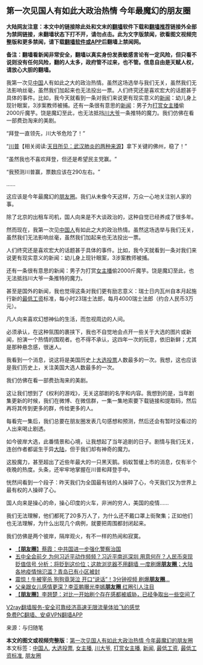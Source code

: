  <h2>第一次见国人有如此大政治热情 今年最魔幻的朋友圈</h2> <p class="notice"><b>大陆网友注意：本文中的链接除此处和文末的<a href="https://github.com/bannedbook/fanqiang" >翻墙</a>软件下载和<a href="https://github.com/killgcd/justmysocks/blob/master/README.md">翻墙推荐</a>链接外全部为禁网链接，未翻墙状态下打不开，请勿点击。此为文字版禁闻，欲看图文视频完整版和更多禁闻，请下载<a href="https://github.com/bannedbook/fanqiang">翻墙软件或APP</a>后翻墙上禁闻网。</p><p>备注：翻墙看新闻非常安全，翻墙以真实身份发表敏感言论有一定风险，但只看不说则没有任何风险，翻的人太多，政府管不过来，也不管。信息自由是天赋人权，请放心大胆的翻墙。</b></p>  <div class="entry"> <p id="summary">我第一次见<span class='wp_keywordlink_affiliate'><a href="https://www.bannedbook.org/" title="中国" target="_blank">中国</a></span>人有如此之大的政治热情。虽然这场选举与我们无关，虽然我们无法影响丝毫，虽然我们加起来也无法投出一票。人们终究还是喜欢宏大的话题甚于具体的事件。比如，我今天就看到一条对我们来说更有现实意义的<span class='wp_keywordlink_affiliate'><a href="https://www.bannedbook.org/" title="新闻">新闻</a></span>：幼儿身上现针眼案，3涉案教师被捕。还有一条很有意思的<a href="https://www.bannedbook.org/bnews/tag/%E6%96%B0%E9%97%BB/" class="st_tag internal_tag" rel="tag" title="标签 新闻 下的日志">新闻</a>：男子为<a href="https://www.bannedbook.org/bnews/tag/%E6%89%93%E8%B5%8F%E5%A5%B3%E4%B8%BB%E6%92%AD/" class="st_tag internal_tag" rel="tag" title="标签 打赏女主播 下的日志">打赏女主播</a>偷2000斤魔芋。饶是魔幻至此，也无法抵挡<a href="https://www.bannedbook.org/bnews/tag/%e5%b7%9d%e5%a4%a7%e7%88%b7/" class="st_tag internal_tag" rel="tag" title="标签 川大爷 下的日志">川大爷</a>一条推特的魔力。我们仿佛在看一部费劲淘来的美剧。</p> <p id="conimg"></p> <p>‌‌“拜登一直领先，川大爷危险了！‌‌”</p> <p>‌‌“<span class='wp_keywordlink'><a href="https://www.bannedbook.org/bnews/comments/20200816/1381118.html" title="天目所见：川普将再赢总统大选 共和党掌参众两院" target="_blank">川普</a></span>【相关阅读:<a href='https://www.bannedbook.org/bnews/comments/20200816/1381123.html' target='_blank'>天目所见：武汉肺炎的两种来源</a>】拿下关键的佛州，稳了！‌‌”</p> <p>‌‌“虽然我也不喜欢拜登，但还是希望民主党赢。‌‌”</p> <p>‌‌“我预测川普赢，票数应该在290左右。‌‌”</p>  <p>……</p> <p>这应该是今年最魔幻的<a href="https://www.bannedbook.org/bnews/tag/%e6%9c%8b%e5%8f%8b%e5%9c%88/" class="st_tag internal_tag" rel="tag" title="标签 朋友圈 下的日志">朋友圈</a>。我们从未像今天这样，万众一心地关注别人家的事。</p> <p>除了北京的出租车司机，国人向来是不大谈政治的，这种自觉已经养成了很多年。</p> <p>然而现在，我第一次见<a href="https://www.bannedbook.org/bnews/tag/%e4%b8%ad%e5%9b%bd%e4%ba%ba/" class="st_tag internal_tag" rel="tag" title="标签 中国人 下的日志">中国人</a>有如此之大的政治热情。虽然这场选举与我们无关，虽然我们无法影响丝毫，虽然我们加起来也无法投出一票。</p> <p>人们终究还是喜欢宏大的话题甚于具体的事件。比如，我今天就看到一条对我们来说更有现实意义的新闻：幼儿身上现针眼案，3涉案教师被捕。</p> <p>还有一条很有意思的新闻：男子为打赏<a href="https://www.bannedbook.org/bnews/tag/%e5%a5%b3%e4%b8%bb%e6%92%ad/" class="st_tag internal_tag" rel="tag" title="标签 女主播 下的日志">女主播</a>偷2000斤魔芋。饶是魔幻至此，也无法抵挡川大爷一条推特的魔力。</p>  <p>甚至是国外的新闻，我也觉得这条对我们更有励志意义：瑞士日内瓦州自本月起施行新的<a href="https://www.bannedbook.org/bnews/tag/%E6%9C%80%E4%BD%8E%E5%B7%A5%E8%B5%84/" class="st_tag internal_tag" rel="tag" title="标签 最低工资 下的日志">最低工资</a>标准，每小时23瑞士法郎，每月4000瑞士法郎（约合人民币3万元）。</p> <p>凡人向来喜欢幻想神仙的生活，而忽视周边的人间。</p> <p>必须承认，在这种氛围的裹挟下，我也不自觉地会点开一些关于大选的图片或新闻，扮演一个热情的围观者。也不得不承认，这四年一次的玩意，依旧新鲜；尤其是那种悬念感，很迷人。</p> <p>我看到一个消息，说这将是美国历史上<a href="https://www.bannedbook.org/bnews/tag/%E5%A4%A7%E9%80%89%E6%8A%95%E7%A5%A8/" class="st_tag internal_tag" rel="tag" title="标签 大选投票 下的日志">大选投票</a>人数最多的一次。我想，这也应该是我们历史上，关注美国大选人数最多的一次。</p> <p>我们仿佛在看一部费劲淘来的美剧。</p> <p>这让我们想到了《权利的游戏》，无关这部剧的名字和内容。我想到的是，当年剧集更新的时候，我们在微博、在微信群，一集一集地索要下载链接和提取码，然后再将其传到更多的群，传给更多的人。</p>  <p>每看完一集后，我们总要在朋友圈发表几句感想和预测，然后还会有暂时没看过的人出来喝止剧透。</p> <p>如今彼岸大选，此番情景和心境，让我想起了当年追剧的日子。剧情与我们无关，连创作者都诞生于异<span class='wp_keywordlink_affiliate'><a href="https://www.bannedbook.org/" title="大陆" target="_blank">大陆</a></span>，但于我们却有神奇的魔力。</p> <p>这股魔力，甚至超出了近些年最大的一只黑天鹅。蚂蚁暂缓上市的消息，仅有半个夜晚的热度。头条，还牢牢地掌握在川普和拜登手中。</p> <p>恍然间看到一个段子：昨天我们为全国最有钱的人操碎了心，今天我们又为世界上最有权的人操碎了心。</p> <p>国人向来是操心的命，操心印度的火车，非洲的穷人，美国的疫情……</p> <p>我们无法理解，他们都死了20多万人了，为什么还不戴口罩上街聚集；正如他们也无法理解，为什么出现几个病例，就要把周围都封闭起来。</p>  <p>我们仿佛是两个彼岸，隔岸观火，有不一样的热闹和寂寞。</p> <ul class='op-related-articles' title='相关阅读'> <li><a href='https://www.bannedbook.org/bnews/baitai/20201017/1415757.html' target='_blank'>【<b>朋友圈</b>】蔡霞：中共国进一步强化警察治国</a></li> <li><a href='https://www.bannedbook.org/bnews/bannedvideo/20201012/1415507.html' target='_blank'>五中全会前夕 为何习近平动作频频？习近平南巡深圳 用意何在？人民币突现贬值信号 分析：将贬到这价位；这款浏览器不用翻墙 一度刷爆<b>朋友圈</b>；大陆各地疫情悄氾滥？青岛已有小区被封</a></li> <li><a href='https://www.bannedbook.org/bnews/funmedia/20201006/1408829.html' target='_blank'>震惊！牛被宰杀 狗狗竟哭泣 开口“说话”！3分钟视频 刷爆<b>朋友圈</b>…</a></li> <li><a href='https://www.bannedbook.org/bnews/yule/20200928/1404280.html' target='_blank'>父亲跟女儿感情更深？李亚鹏曝光李嫣<b>朋友圈</b> 红圈引人注目</a></li> <li><a href='https://www.bannedbook.org/bnews/baitai/20200920/1400017.html' target='_blank'>【<b>朋友圈</b>】李翘楚：对比一开始刷个存在感都被威胁，已经争取出一些空间了</a></li> </ul> <p class="texttj"> <a href="https://www.bannedbook.org/forum23/topic22702.html" target="_blank">V2ray翻墙服务-安全可靠经济高速无限流量体验飞的感觉</a><br/> <a href="https://github.com/bannedbook/fanqiang/wiki/%E7%A6%81%E9%97%BB%E7%BD%91%E5%AE%89%E5%8D%93%E7%BF%BB%E5%A2%99%E6%96%B0%E9%97%BBAPP" target="_blank">免费PC翻墙、安卓VPN翻墙APP</a></p><p> 来源：与归随笔 </p><a name='sharetosocial'></a>       <div><b>本文的图文或视频完整版</b>：<a href='https://www.bannedbook.org/bnews/comments/20201106/1426655.html'>第一次见国人有如此大政治热情 今年最魔幻的朋友圈</a></div>  </div><!--END ENTRY--> <div class="postfooter"> <div>本文标签：<a href="https://www.bannedbook.org/bnews/tag/%e4%b8%ad%e5%9b%bd%e4%ba%ba/" rel="tag">中国人</a>, <a href="https://www.bannedbook.org/bnews/tag/%E5%A4%A7%E9%80%89%E6%8A%95%E7%A5%A8/" rel="tag">大选投票</a>, <a href="https://www.bannedbook.org/bnews/tag/%e5%a5%b3%e4%b8%bb%e6%92%ad/" rel="tag">女主播</a>, <a href="https://www.bannedbook.org/bnews/tag/%e5%b7%9d%e5%a4%a7%e7%88%b7/" rel="tag">川大爷</a>, <a href="https://www.bannedbook.org/bnews/tag/%E6%89%93%E8%B5%8F%E5%A5%B3%E4%B8%BB%E6%92%AD/" rel="tag">打赏女主播</a>, <a href="https://www.bannedbook.org/bnews/tag/%E6%96%B0%E9%97%BB/" rel="tag">新闻</a>, <a href="https://www.bannedbook.org/bnews/tag/%E6%9C%80%E4%BD%8E%E5%B7%A5%E8%B5%84/" rel="tag">最低工资</a>, <a href="https://www.bannedbook.org/bnews/tag/%E6%9C%80%E4%BD%8E%E5%B7%A5%E8%B5%84%E6%A0%87%E5%87%86/" rel="tag">最低工资标准</a>, <a href="https://www.bannedbook.org/bnews/tag/%e6%9c%8b%e5%8f%8b%e5%9c%88/" rel="tag">朋友圈</a></div>  </div><!--END POSTFOOTER--> 